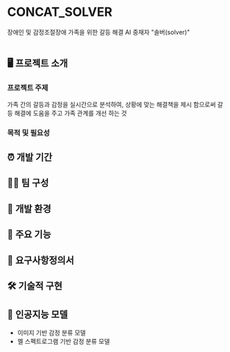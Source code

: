 # CONCAT_SOLVER
장애인 및 감정조절장애 가족을 위한 갈등 해결 AI 중재자 "솔버(solver)"
<br><br>


## 🖥️ 프로젝트 소개
### 프로젝트 주제
가족 간의 갈등과 감정을 실시간으로 분석하여,
상황에 맞는 해결책을 제시 함으로써 
갈등 해결에 도움을 주고
가족 관계를 개선 하는 것


### 목적 및 필요성


## ⏰ 개발 기간


## 🧑‍🦲 팀 구성



## 🔦 개발 환경



## 🔑 주요 기능



## 📎 요구사항정의서



## 🛠️ 기술적 구현



## 🤖 인공지능 모델
- 이미지 기반 감정 분류 모델
- 멜 스펙트로그램 기반 감정 분류 모델 
